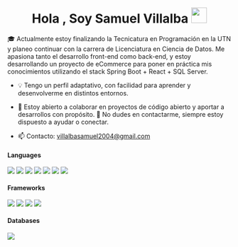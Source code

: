 <h1 align="center">Hola , Soy Samuel Villalba <img src="https://media.giphy.com/media/hvRJCLFzcasrR4ia7z/giphy.gif" width="35"></h1>

🎓 Actualmente estoy finalizando la Tecnicatura en Programación en la UTN y planeo continuar con la carrera de Licenciatura en Ciencia de Datos. Me apasiona tanto el desarrollo front-end como back-end, y estoy desarrollando un proyecto de eCommerce para poner en práctica mis conocimientos utilizando el stack Spring Boot + React + SQL Server.

- 💡 Tengo un perfil adaptativo, con facilidad para aprender y desenvolverme en distintos entornos.
- 🤝 Estoy abierto a colaborar en proyectos de código abierto y aportar a desarrollos con propósito.
💬 No dudes en contactarme, siempre estoy dispuesto a ayudar o conectar.

- 📫 Contacto: <a href="villalbasamuel2004@gmail.com">villalbasamuel2004@gmail.com</a>

<h4> Languages </h4>
<span> 
  <img src="https://img.shields.io/badge/HTML5-E34F26?style=for-the-badge&logo=html5&logoColor=white">
  <img src="https://img.shields.io/badge/CSS3-1572B6?style=for-the-badge&logo=css3&logoColor=white">
  <img src="https://img.shields.io/badge/JavaScript-F7DF1E?style=for-the-badge&logo=javascript&logoColor=black">
   <img src="https://img.shields.io/badge/typescript-%23007ACC.svg?style=for-the-badge&logo=typescript&logoColor=white">
  <img src="https://img.shields.io/badge/Java-ED8B00?style=for-the-badge&logo=java&logoColor=white">
  <img src="https://img.shields.io/badge/c%23-%23239120.svg?style=for-the-badge&logo=csharp&logoColor=white">
  <img src="https://img.shields.io/badge/c++-%2300599C.svg?style=for-the-badge&logo=c%2B%2B&logoColor=white">
 
  
  
</span>

<h4> Frameworks </h4>
<span>
  <img src="https://img.shields.io/badge/react-%2320232a.svg?style=for-the-badge&logo=react&logoColor=%2361DAFB">
  <img src="https://img.shields.io/badge/spring-%236DB33F.svg?style=for-the-badge&logo=spring&logoColor=white">
  <img src="https://img.shields.io/badge/.NET-5C2D91?style=for-the-badge&logo=.net&logoColor=white" >
  <img src="https://img.shields.io/badge/Bootstrap-563D7C?style=for-the-badge&logo=bootstrap&logoColor=white">
</span>

<h4> Databases </h4>
<span>
  <img src="https://img.shields.io/badge/Microsoft%20SQL%20Server-CC2927?style=for-the-badge&logo=microsoft%20sql%20server&logoColor=white">
</span>
